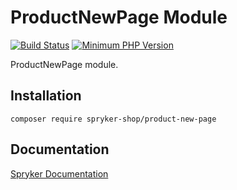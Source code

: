 # ProductNewPage Module
[![Build Status](https://travis-ci.org/spryker-shop/product-new-page.svg)](https://travis-ci.org/spryker-shop/product-new-page)
[![Minimum PHP Version](https://img.shields.io/badge/php-%3E%3D%207.3-8892BF.svg)](https://php.net/)

ProductNewPage module.

## Installation

```
composer require spryker-shop/product-new-page
```

## Documentation

[Spryker Documentation](https://academy.spryker.com)
